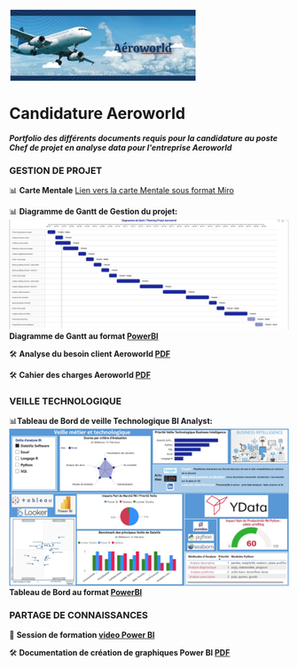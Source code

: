 ![aero](https://github.com/frjolly/Aeroworld/blob/main/images/Aero.jpg)
# Candidature Aeroworld 
***Portfolio des différents documents requis pour la candidature au poste Chef de projet en analyse data pour l'entreprise Aeroworld***

### GESTION DE PROJET
📊 **Carte Mentale**
[Lien vers la carte Mentale sous format Miro](https://miro.com/app/board/uXjVIJkCdKI=/?share_link_id=63173099956)

📊 **Diagramme de Gantt de Gestion du projet:**
![aero](https://github.com/frjolly/Aeroworld/blob/main/images/GanttAero.jpg)
**Diagramme de Gantt au format [PowerBI](https://github.com/frjolly/Aeroworld/blob/main/.pbix)**

🛠️ **Analyse du besoin client Aeroworld [PDF](https://github.com/frjolly/Aeroworld/blob/main/.pdf)**

🛠️ **Cahier des charges Aeroworld [PDF](https://github.com/frjolly/Aeroworld/blob/main/.pdf)**
  
### VEILLE TECHNOLOGIQUE
📊**Tableau de Bord de veille Technologique BI Analyst:**
![aero](https://github.com/frjolly/Aeroworld/blob/main/images/VeilleAero2.jpg)
**Tableau de Bord au format [PowerBI](https://github.com/frjolly/Aeroworld/blob/main/.pbix)**

### PARTAGE DE CONNAISSANCES
🎥 **Session de formation [video Power BI](https://youtu.be/gYUa_bBmImw)**

🛠️ **Documentation de création de graphiques Power BI [PDF](https://github.com/frjolly/Aeroworld/blob/main/Documentation_Creation_Graphique_PowerBI.pdf)**

